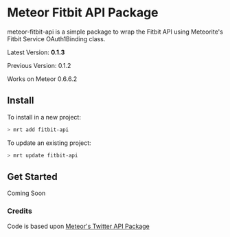 Meteor Fitbit API Package
==========================

meteor-fitbit-api is a simple package to wrap the Fitbit API using Meteorite's Fitbit Service OAuth1Binding class. 

Latest Version: **0.1.3**

Previous Version: 0.1.2

Works on Meteor 0.6.6.2

## Install

To install in a new project:
```bash
> mrt add fitbit-api
```

To update an existing project:
```bash
> mrt update fitbit-api
```

## Get Started

Coming Soon



### Credits

Code is based upon [Meteor's Twitter API Package](https://github.com/Sewdn/meteor-twitter-api)
